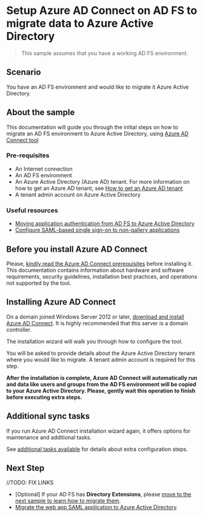 # Setup Azure AD Connect on AD FS to migrate data to Azure Active Directory

> This sample assumes that you have a working AD FS environment.

## Scenario

You have an AD FS environment and would like to migrate it Azure Active Directory.

## About the sample

This documentation will guide you through the initial steps on how to migrate an AD FS environment to Azure Active Directory, using [Azure AD Connect tool]((https://www.microsoft.com/download/details.aspx?id=47594))

### Pre-requisites

- An Internet connection
- An AD FS environment
- An Azure Active Directory (Azure AD) tenant. For more information on how to get an Azure AD tenant, see [How to get an Azure AD tenant](https://azure.microsoft.com/en-us/documentation/articles/active-directory-howto-tenant/)
- A tenant admin account on Azure Active Directory

### Useful resources

- [Moving application authentication from AD FS to Azure Active Directory](https://docs.microsoft.com/azure/active-directory/manage-apps/migrate-adfs-apps-to-azure)
- [Configure SAML-based single sign-on to non-gallery applications](https://docs.microsoft.com/azure/active-directory/manage-apps/configure-single-sign-on-non-gallery-applications)

## Before you install Azure AD Connect

Please, [kindly read the Azure AD Connect prerequisites](https://docs.microsoft.com/azure/active-directory/hybrid/how-to-connect-install-prerequisites) before installing it. This documentation contains information about hardware and software requirements, security guidelines, installation best practices, and operations not supported by the tool.

## Installing Azure AD Connect

On a domain joined Windows Server 2012 or later, [download and install Azure AD Connect](https://www.microsoft.com/download/details.aspx?id=47594). It is highly recommended that this server is a domain controller.

The installation wizard will walk you through how to configure the tool.

You will be asked to provide details about the Azure Active Directory tenant where you would like to migrate. A tenant admin account is required for this step.

**After the installation is complete, Azure AD Connect will automatically run and data like users and groups from the AD FS environment will be copied to your Azure Active Directory. Please, gently wait this operation to finish before executing extra steps.**

## Additional sync tasks

If you run Azure AD Connect installation wizard again, it offers options for maintenance and additional tasks.

See [additional tasks available](https://docs.microsoft.com/en-us/azure/active-directory/hybrid/how-to-connect-installation-wizard) for details about extra configuration steps.

## Next Step
//TODO: FIX LINKS
- [Optional] If your AD FS has **Directory Extensions**, please [move to the next sample to learn how to migrate them]().
- [Migrate the web app SAML application to Azure Active Directory]().

